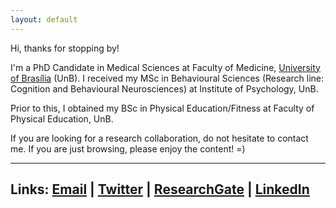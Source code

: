 ```yaml
---
layout: default
---
```


Hi, thanks for stopping by!

I'm a PhD Candidate in Medical Sciences at Faculty of Medicine, [University of Brasília](https://international.unb.br/) (UnB). I received my MSc in Behavioural Sciences (Research line: Cognition and Behavioural Neurosciences) at Institute of Psychology, UnB.

Prior to this, I obtained my BSc in Physical Education/Fitness at Faculty of Physical Education, UnB.

If you are looking for a research collaboration, do not hesitate to contact me. If you are just browsing, please enjoy the content! =)

------------------------

Links: [Email](rlolegario@hotmail.com) | [Twitter](https://twitter.com/rlolegario) | [ResearchGate](https://www.researchgate.net/profile/Raphael-Olegario) | [LinkedIn](https://www.linkedin.com/in/raphaellolegario/)
------------------------
